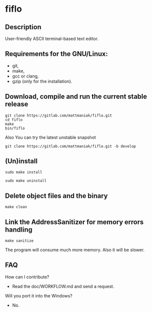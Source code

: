 # fiflo

## Description
User-friendly ASCII terminal-based text editor.

## Requirements for the GNU/Linux:
- git,
- make,
- gcc or clang,
- gzip (only for the installation).

## Download, compile and run the current stable release
```
git clone https://gitlab.com/mattmaniak/fiflo.git
cd fiflo
make
bin/fiflo
```

Also You can try the latest unstable snapshot
```
git clone https://gitlab.com/mattmaniak/fiflo.git -b develop
```

## (Un)install
```
sudo make install
```
```
sudo make uninstall
```

## Delete object files and the binary
```
make clean
```

## Link the AddressSanitizer for memory errors handling
```
make sanitize
```
The program will consume much more memory. Also it will be slower.

## FAQ
How can I contribute?
- Read the doc/WORKFLOW.md and send a request.

Will you port it into the Windows?
- No.
